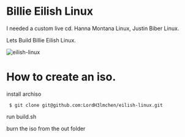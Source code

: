 # Billie Eilish Linux

I needed a custom live cd. Hanna Montana Linux, Justin Biber Linux. 

Lets Build Billie Eilish Linux.

![eilish-linux](https://github.com/LordH3lmchen/eilish-linux/blob/master/images/Screenshot.png)

# How to create an iso.
install archiso

```
 $ git clone git@github.com:LordH3lmchen/eilish-linux.git
```

run build.sh


burn the iso from the out folder

